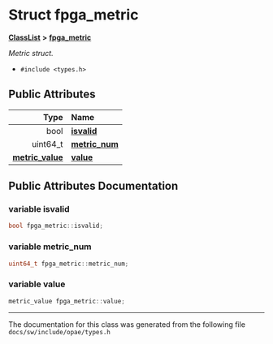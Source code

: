 
# Struct fpga\_metric



[**ClassList**](annotated.md) **>** [**fpga\_metric**](structfpga__metric.md)



_Metric struct._ 

* `#include <types.h>`













## Public Attributes

| Type | Name |
| ---: | :--- |
|  bool | [**isvalid**](#variable-isvalid)  <br> |
|  uint64\_t | [**metric\_num**](#variable-metric_num)  <br> |
|  [**metric\_value**](unionmetric__value.md) | [**value**](#variable-value)  <br> |










## Public Attributes Documentation


### variable isvalid 

```C++
bool fpga_metric::isvalid;
```




### variable metric\_num 

```C++
uint64_t fpga_metric::metric_num;
```




### variable value 

```C++
metric_value fpga_metric::value;
```




------------------------------
The documentation for this class was generated from the following file `docs/sw/include/opae/types.h`